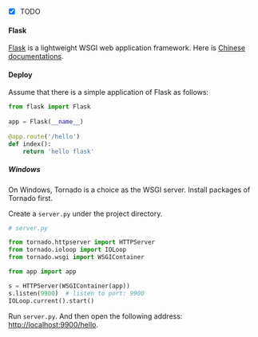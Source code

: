 - [x] TODO

#### Flask

[Flask](https://palletsprojects.com/p/flask/) is a lightweight WSGI web application framework. Here is [Chinese documentations](https://dormousehole.readthedocs.io/en/latest/index.html).

#### Deploy

Assume that there is a simple application of Flask as follows:

```python
from flask import Flask
 
app = Flask(__name__)
 
@app.route('/hello')
def index():
    return 'hello flask'
```

##### Windows

On Windows, Tornado is a choice as the WSGI server. Install packages of Tornado first.

Create a `server.py` under the project directory.

```python
# server.py

from tornado.httpserver import HTTPServer
from tornado.ioloop import IOLoop
from tornado.wsgi import WSGIContainer

from app import app

s = HTTPServer(WSGIContainer(app))
s.listen(9900)  # listen to port: 9900
IOLoop.current().start()
```

Run `server.py`. And then open the following address: <http://localhost:9900/hello>.
